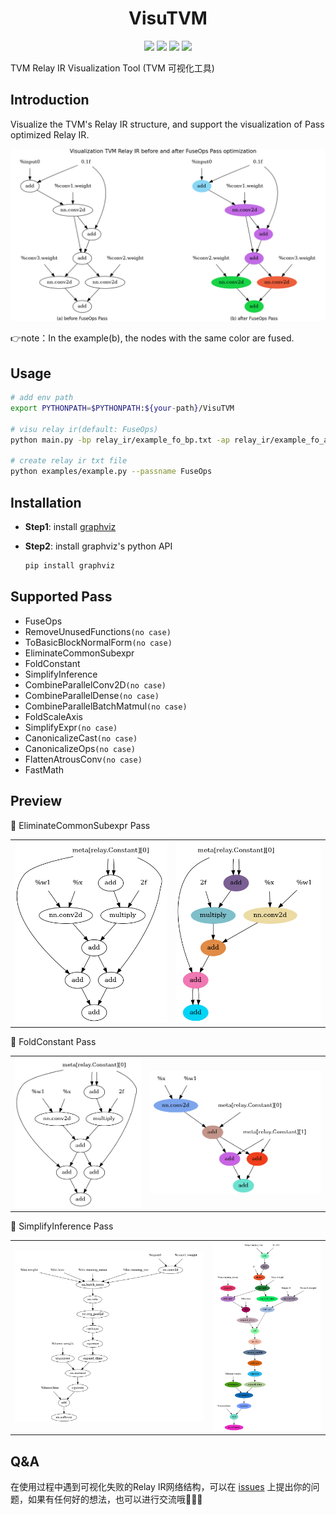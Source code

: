 <p align="center"><h1 align="center">VisuTVM</h1></p>

<p align="center">
    <a href=""><img src="https://img.shields.io/badge/author-xiayouran-orange.svg"></a>
    <a href="./LICENSE"><img src="https://img.shields.io/badge/license-Apache--2.0-dfd.svg"></a>
    <a href=""><img src="https://img.shields.io/badge/python-3.8.13+-aff.svg"></a>
    <a href=""><img src="https://img.shields.io/badge/os-linux%2C%20win%2C%20mac-pink.svg"></a>
</p>

TVM Relay IR Visualization Tool (TVM 可视化工具)

## Introduction

Visualize the TVM's Relay IR structure, and support the visualization of Pass optimized Relay IR.

<p align="center">
<img src="imgs/preview.png" alt="Visu Relay IR"/>
</p>

👉note：In the example(b), the nodes with the same color are fused.

## Usage

```bash
# add env path
export PYTHONPATH=$PYTHONPATH:${your-path}/VisuTVM

# visu relay ir(default: FuseOps)
python main.py -bp relay_ir/example_fo_bp.txt -ap relay_ir/example_fo_ap.txt -sn example

# create relay ir txt file
python examples/example.py --passname FuseOps
```

## Installation

- **Step1**: install [graphviz](https://graphviz.org/download/)
- **Step2**: install graphviz's python API

  ```bash
  pip install graphviz
  ```

## Supported Pass

- FuseOps
- RemoveUnusedFunctions`(no case)`
- ToBasicBlockNormalForm`(no case)`
- EliminateCommonSubexpr
- FoldConstant
- SimplifyInference
- CombineParallelConv2D`(no case)`
- CombineParallelDense`(no case)`
- CombineParallelBatchMatmul`(no case)`
- FoldScaleAxis
- SimplifyExpr`(no case)`
- CanonicalizeCast`(no case)`
- CanonicalizeOps`(no case)`
- FlattenAtrousConv`(no case)`
- FastMath

## Preview

🚀️ EliminateCommonSubexpr Pass

<table align="center"><tr>
<td><img src="imgs/eliminate_common_subexpr_bp.png"></td>
<td><img src="imgs/eliminate_common_subexpr_ap.png"></td>
</tr></table>

🚀️ FoldConstant Pass

<table align="center"><tr>
<td><img src="imgs/fold_constant_bp.png"></td>
<td><img src="imgs/fold_constant_ap.png"></td>
</tr></table>

🚀️ SimplifyInference Pass

<table align="center"><tr>
<td><img src="imgs/simplify_inference_bp.png"></td>
<td><img src="imgs/simplify_inference_ap.png"></td>
</tr></table>

## Q&A

在使用过程中遇到可视化失败的Relay IR网络结构，可以在 [issues](https://github.com/xiayouran/VisuTVM/issues) 上提出你的问题，如果有任何好的想法，也可以进行交流哦👏👏👏
